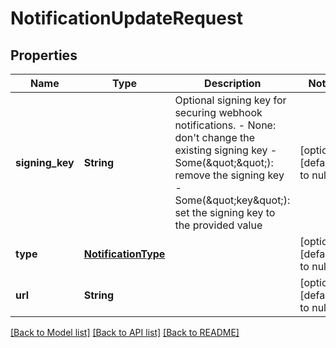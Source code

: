 # NotificationUpdateRequest
## Properties

| Name | Type | Description | Notes |
|------------ | ------------- | ------------- | -------------|
| **signing\_key** | **String** | Optional signing key for securing webhook notifications. - None: don&#39;t change the existing signing key - Some(\&quot;\&quot;): remove the signing key - Some(\&quot;key\&quot;): set the signing key to the provided value | [optional] [default to null] |
| **type** | [**NotificationType**](NotificationType.md) |  | [optional] [default to null] |
| **url** | **String** |  | [optional] [default to null] |

[[Back to Model list]](../README.md#documentation-for-models) [[Back to API list]](../README.md#documentation-for-api-endpoints) [[Back to README]](../README.md)

